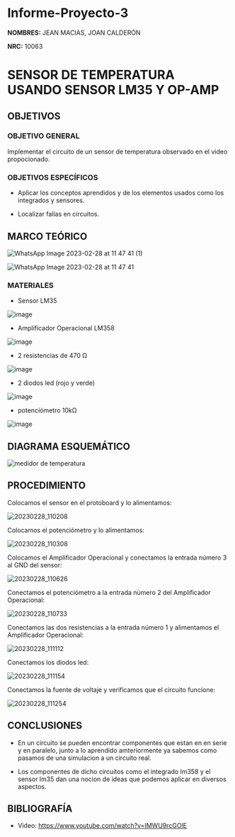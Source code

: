 # Informe-Proyecto-3

**NOMBRES:** JEAN MACIAS, JOAN CALDERÓN

**NRC:** 10063

# **SENSOR DE TEMPERATURA USANDO SENSOR LM35 Y OP-AMP**

## **OBJETIVOS**

### **OBJETIVO GENERAL**

Implementar el circuito de un sensor de temperatura observado en el video propocionado.

### **OBJETIVOS ESPECÍFICOS**

* Aplicar los conceptos aprendidos y de los elementos usados como los integrados y sensores.

* Localizar fallas en circuitos.

## **MARCO TEÓRICO**

![WhatsApp Image 2023-02-28 at 11 47 41 (1)](https://user-images.githubusercontent.com/116774235/221923311-5be056a0-657e-440d-aa3f-594c50ed3d3d.jpeg)

![WhatsApp Image 2023-02-28 at 11 47 41](https://user-images.githubusercontent.com/116774235/221923324-f4bbc6e2-dd66-43bf-a16e-7ffb5bede771.jpeg)

### **MATERIALES**

* Sensor LM35

![image](https://user-images.githubusercontent.com/116774235/221907127-84597448-f99a-42ef-8297-1540ff96a1d1.png)

* Amplificador Operacional LM358

![image](https://user-images.githubusercontent.com/116774235/221907423-9e89631c-3ca8-4725-9e56-1e50cd60926e.png)

* 2 resistencias de 470 Ω

![image](https://user-images.githubusercontent.com/116774235/221907539-d80d06bb-c94f-43e2-b415-64308eb103d9.png)

* 2 diodos led (rojo y verde)

![image](https://user-images.githubusercontent.com/116774235/221907635-0ae73261-a173-40eb-8206-4c2a9b797daa.png)

* potenciómetro 10kΩ

![image](https://user-images.githubusercontent.com/116774235/221907786-d9e27ad0-91f8-4cf3-97e8-d9be403ec1d5.png)

## **DIAGRAMA ESQUEMÁTICO**

![medidor de temperatura](https://user-images.githubusercontent.com/116774235/221924654-765f48f3-5950-4dd3-a68b-56f14ea83511.PNG)

## **PROCEDIMIENTO**

Colocamos el sensor en el protoboard y lo alimentamos:

![20230228_110208](https://user-images.githubusercontent.com/116774235/221914369-4d3f7023-75e3-40c3-97eb-42006844b7f2.jpg)

Colocamos el potenciómetro y lo alimentamos:

![20230228_110308](https://user-images.githubusercontent.com/116774235/221914442-008ac737-c738-4e7a-857a-7da4ba3c96cd.jpg)

Colocamos el Amplificador Operacional y conectamos la entrada número 3 al GND del sensor:

![20230228_110626](https://user-images.githubusercontent.com/116774235/221914501-2241b629-5715-4860-ba29-1c7ae2550cfc.jpg)

Conectamos el potenciómetro a la entrada número 2 del Amplificador Operacional:

![20230228_110733](https://user-images.githubusercontent.com/116774235/221914544-3450a385-f6da-43f0-bca0-ed97bca1cb6b.jpg)

Conectamos las dos resistencias a la entrada número 1 y alimentamos el Amplificador Operacional:

![20230228_111112](https://user-images.githubusercontent.com/116774235/221922022-1330f100-c600-45d3-8906-aedd0a11007e.jpg)

Conectamos los diodos led:

![20230228_111154](https://user-images.githubusercontent.com/116774235/221922307-679333bf-08cf-47b5-8537-d5726ad3b147.jpg)

Conectamos la fuente de voltaje y verificamos que el circuito funcione:

![20230228_111254](https://user-images.githubusercontent.com/116774235/221922466-8b8d092b-6314-4328-a95a-d19947a70b16.jpg)

## **CONCLUSIONES**

* En un circuito se pueden encontrar componentes que estan en en serie y en paralelo, junto a lo aprendido amteriormente ya sabemos como pasamos de una simulacion a un circuito real.

* Los componentes de dicho circuitos como el integrado lm358 y el sensor lm35 dan una nocion de ideas que podemos aplicar en diversos aspectos.

## **BIBLIOGRAFÍA**

* Video: https://www.youtube.com/watch?v=IMWU9rcGOlE
